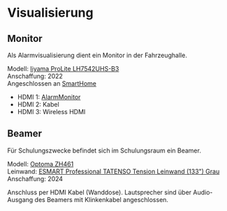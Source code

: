 # Visualisierung

## Monitor

Als Alarmvisualisierung dient ein Monitor in der Fahrzeughalle.

Modell: [Iiyama ProLite LH7542UHS-B3](https://iiyama.com/de_de/produkte/prolite-lh7542uhs-b3/)  
Anschaffung: 2022  
Angeschlossen an [SmartHome](../Hardware/Netzwerk.md#smarthome)

* HDMI 1: [AlarmMonitor](RaspberryPi.md#monitor)
* HDMI 2: Kabel
* HDMI 3: Wireless HDMI

## Beamer

Für Schulungszwecke befindet sich im Schulungsraum ein Beamer.

Modell: [Optoma ZH461](https://www.optoma.de/product/zh461)  
Leinwand: [ESMART Professional TATENSO Tension Leinwand (133") Grau](https://esmart.de/leinwand/tension-leinwand/esmart-professional-tatenso-tension-leinwand.html)  
Anschaffung: 2024

Anschluss per HDMI Kabel (Wanddose). Lautsprecher sind über Audio-Ausgang des Beamers mit Klinkenkabel angeschlossen.